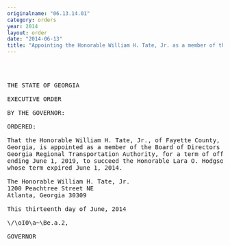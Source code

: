 ```yaml
---
originalname: "06.13.14.01"
category: orders
year: 2014
layout: order
date: "2014-06-13"
title: "Appointing the Honorable William H. Tate, Jr. as a member of the Georgia Regional Transportation Authority"
---
```

<pre>
  
  

THE STATE OF GEORGIA

EXECUTIVE ORDER

BY THE GOVERNOR:

ORDERED:

That the Honorable William H. Tate, Jr., of Fayette County,
Georgia, is appointed as a member of the Board of Directors of the
Georgia Regional Transportation Authority, for a term of office
ending June 1, 2019, to succeed the Honorable Lara O. Hodgson,
whose term expired June 1, 2014.

The Honorable William H. Tate, Jr.
1200 Peachtree Street NE
Atlanta, Georgia 30309

This thirteenth day of June, 2014

\/\oI0\a~\Be.a.2,

GOVERNOR

</pre>
